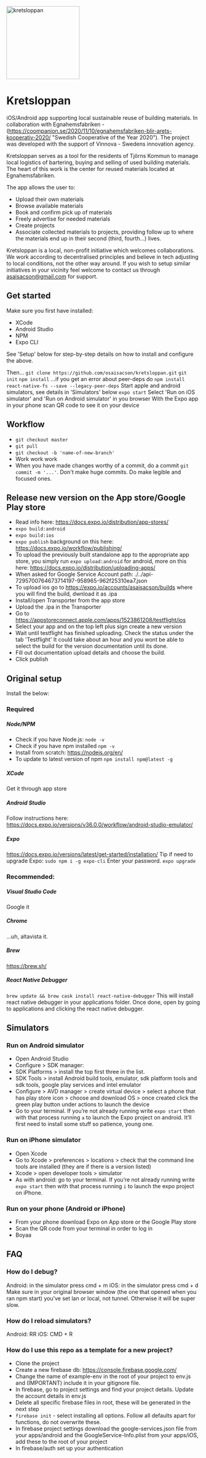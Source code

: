 <p align="left">
  <img src="https://user-images.githubusercontent.com/3785147/90018981-11d7d880-dcae-11ea-82ee-d01a7449581e.jpg" width="190" title="kretsloppan">
</p>

# Kretsloppan

iOS/Android app supporting local sustainable reuse of building materials.
In collaboration with Egnahemsfabriken - (https://coompanion.se/2020/11/10/egnahemsfabriken-blir-arets-kooperativ-2020/ "Swedish Cooperative of the Year 2020"). The project was developed with the support of Vinnova - Swedens innovation agency.

Kretsloppan serves as a tool for the residents of Tjörns Kommun to manage local logistics of bartering, buying and selling of used building materials. The heart of this work is the center for reused materials located at Egnahemsfabriken.

The app allows the user to:

- Upload their own materials
- Browse available materials
- Book and confirm pick up of materials
- Freely advertise for needed materials
- Create projects
- Associate collected materials to projects, providing follow up to where the materials end up in their second (third, fourth...) lives.

Kretsloppan is a local, non-profit initiative which welcomes collaborations. We work according to decentralised principles and believe in tech adjusting to local conditions, not the other way around. If you wish to setup similar initiatives in your vicinity feel welcome to contact us through asaisacson@gmail.com for support.

## Get started

Make sure you first have installed:

- XCode
- Android Studio
- NPM
- Expo CLI

See 'Setup' below for step-by-step details on how to install and configure the above.

Then...
`git clone https://github.com/osaisacson/kretsloppan.git`
`git init`
`npm install`
...if you get an error about peer-deps do `npm install react-native-fs --save --legacy-peer-deps`
Start apple and android simulators, see details in 'Simulators' below
`expo start`
Select 'Run on iOS simulator' and 'Run on Android simulator' in you browser
With the Expo app in your phone scan QR code to see it on your device

## Workflow

- `git checkout master`
- `git pull`
- `git checkout -b 'name-of-new-branch'`
- Work work work
- When you have made changes worthy of a commit, do a commit `git commit -m '...'`. Don't make huge commits. Do make legible and focused ones.

## Release new version on the App store/Google Play store

- Read info here: https://docs.expo.io/distribution/app-stores/
- `expo build:android`
- `expo build:ios`
- `expo publish` background on this here: https://docs.expo.io/workflow/publishing/
- To upload the previously built standalone app to the appropriate app store, you simply run `expo upload:android` for android, more on this here: https://docs.expo.io/distribution/uploading-apps/
- When asked for Google Service Account path: ./../api-7295700764673714197-958965-962f25310ea7.json
- To upload ios go to https://expo.io/accounts/asaisacson/builds where you will find the build, dwnload it as .ipa
- Install/open Transporter from the app store
- Upload the .ipa in the Transporter
- Go to https://appstoreconnect.apple.com/apps/1523861208/testflight/ios
- Select your app and on the top left plus sign create a new version
- Wait until testflight has finished uploading. Check the status under the tab 'Testflight' It could take about an hour and you wont be able to select the build for the version documentation until its done.
- Fill out documentation upload details and choose the build.
- Click publish

## Original setup

Install the below:

### Required

##### Node/NPM

- Check if you have Node.js: `node -v`
- Check if you have npm installed `npm -v`
- Install from scratch: https://nodejs.org/en/
- To update to latest version of npm `npm install npm@latest -g`

##### XCode

Get it through app store

##### Android Studio

Follow instructions here: https://docs.expo.io/versions/v36.0.0/workflow/android-studio-emulator/

##### Expo

https://docs.expo.io/versions/latest/get-started/installation/
Tip if need to upgrade Expo:
`sudo npm i -g expo-cli` Enter your password.
`expo upgrade`

### Recommended:

##### Visual Studio Code

Google it

##### Chrome

…uh, altavista it.

##### Brew

https://brew.sh/

##### React Native Debugger

`brew update && brew cask install react-native-debugger`
This will install react native debugger in your applications folder.
Once done, open by going to applications and clicking the react native debugger.

## Simulators

### Run on Android simulator

- Open Android Studio
- Configure > SDK manager:
- SDK Platforms > install the top first three in the list.
- SDK Tools > install Android build tools, emulator, sdk platform tools and sdk tools, google play services and intel emulator
- Configure > AVD manager > create virtual device > select a phone that has play store icon > choose and download OS > once created click the green play button under actions to launch the device
- Go to your terminal. If you’re not already running write `expo start` then with that process running `a` to launch the Expo project on android. It’ll first need to install some stuff so patience, young one.

### Run on iPhone simulator

- Open Xcode
- Go to Xcode > preferences > locations > check that the command line tools are installed (they are if there is a version listed)
- Xcode > open developer tools > simulator
- As with android: go to your terminal. If you’re not already running write `expo start` then with that process running `i` to launch the expo project on iPhone.

### Run on your phone (Android or iPhone)

- From your phone download Expo on App store or the Google Play store
- Scan the QR code from your terminal in order to log in
- Boyaa

## FAQ

### How do I debug?

Android: in the simulator press cmd + m
iOS: in the simulator press cmd + d
Make sure in your original browser window (the one that opened when you ran npm start) you’ve set lan or local, not tunnel. Otherwise it will be super slow.

### How do I reload simulators?

Android: RR
iOS: CMD + R

### How do I use this repo as a template for a new project?

- Clone the project
- Create a new firebase db: https://console.firebase.google.com/
- Change the name of example-env in the root of your project to env.js and (IMPORTANT) include it in your gitignore file.
- In firebase, go to project settings and find your project details. Update the account details in env.js
- Delete all specific firebase files in root, these will be generated in the next step
- `firebase init` - select installing all options. Follow all defaults apart for functions, do not overwrite these.
- In firebase project settings download the google-services.json file from your apps/android and the GoogleService-Info.plist from your apps/iOS, add these to the root of your project
- In firebase/auth set up your authentication
